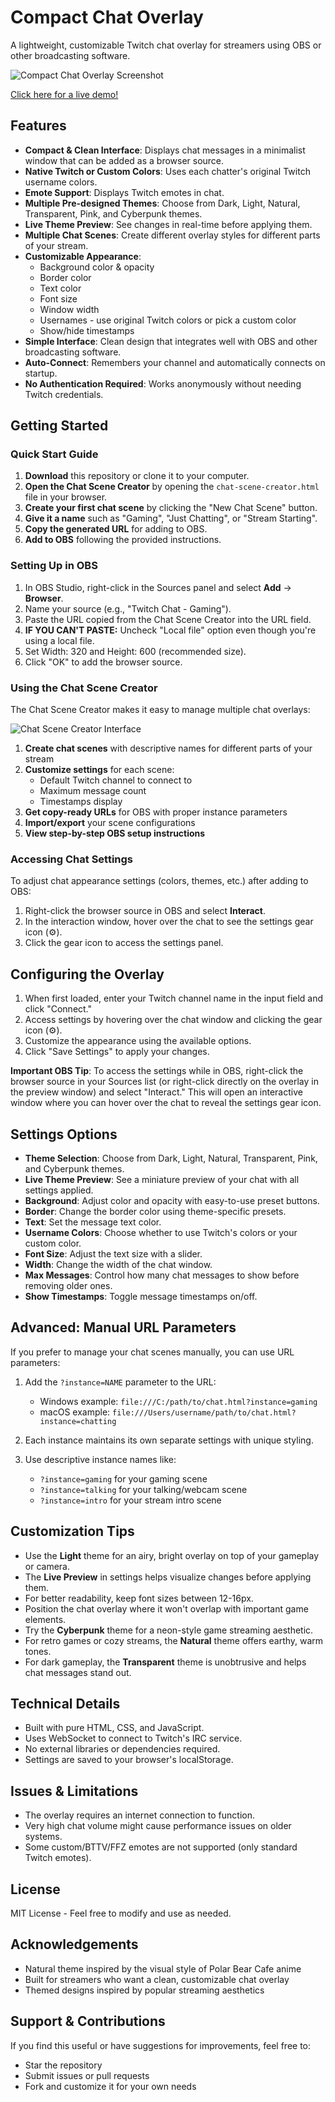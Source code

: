 # Compact Chat Overlay

A lightweight, customizable Twitch chat overlay for streamers using OBS or other broadcasting software.

![Compact Chat Overlay Screenshot](preview.png)

[Click here for a live demo!](https://detekoi.github.io/compact-chat-overlay/)

## Features

- **Compact & Clean Interface**: Displays chat messages in a minimalist window that can be added as a browser source.
- **Native Twitch or Custom Colors**: Uses each chatter's original Twitch username colors.
- **Emote Support**: Displays Twitch emotes in chat.
- **Multiple Pre-designed Themes**: Choose from Dark, Light, Natural, Transparent, Pink, and Cyberpunk themes.
- **Live Theme Preview**: See changes in real-time before applying them.
- **Multiple Chat Scenes**: Create different overlay styles for different parts of your stream.
- **Customizable Appearance**:
  - Background color & opacity
  - Border color
  - Text color
  - Font size
  - Window width
  - Usernames - use original Twitch colors or pick a custom color
  - Show/hide timestamps
- **Simple Interface**: Clean design that integrates well with OBS and other broadcasting software.
- **Auto-Connect**: Remembers your channel and automatically connects on startup.
- **No Authentication Required**: Works anonymously without needing Twitch credentials.

## Getting Started

### Quick Start Guide

1. **Download** this repository or clone it to your computer.
2. **Open the Chat Scene Creator** by opening the `chat-scene-creator.html` file in your browser.
3. **Create your first chat scene** by clicking the "New Chat Scene" button.
4. **Give it a name** such as "Gaming", "Just Chatting", or "Stream Starting".
5. **Copy the generated URL** for adding to OBS.
6. **Add to OBS** following the provided instructions.

### Setting Up in OBS

1. In OBS Studio, right-click in the Sources panel and select **Add** → **Browser**.
2. Name your source (e.g., "Twitch Chat - Gaming").
3. Paste the URL copied from the Chat Scene Creator into the URL field.
4. **IF YOU CAN'T PASTE:** Uncheck "Local file" option even though you're using a local file.
5. Set Width: 320 and Height: 600 (recommended size).
6. Click "OK" to add the browser source.

### Using the Chat Scene Creator

The Chat Scene Creator makes it easy to manage multiple chat overlays:

![Chat Scene Creator Interface](preview.png)

1. **Create chat scenes** with descriptive names for different parts of your stream
2. **Customize settings** for each scene:
   - Default Twitch channel to connect to
   - Maximum message count
   - Timestamps display
3. **Get copy-ready URLs** for OBS with proper instance parameters
4. **Import/export** your scene configurations
5. **View step-by-step OBS setup instructions**

### Accessing Chat Settings

To adjust chat appearance settings (colors, themes, etc.) after adding to OBS:
1. Right-click the browser source in OBS and select **Interact**.
2. In the interaction window, hover over the chat to see the settings gear icon (⚙️).
3. Click the gear icon to access the settings panel.

## Configuring the Overlay

1. When first loaded, enter your Twitch channel name in the input field and click "Connect."
2. Access settings by hovering over the chat window and clicking the gear icon (⚙️).
3. Customize the appearance using the available options.
4. Click "Save Settings" to apply your changes.

**Important OBS Tip**: To access the settings while in OBS, right-click the browser source in your Sources list (or right-click directly on the overlay in the preview window) and select "Interact." This will open an interactive window where you can hover over the chat to reveal the settings gear icon.

## Settings Options

- **Theme Selection**: Choose from Dark, Light, Natural, Transparent, Pink, and Cyberpunk themes.
- **Live Theme Preview**: See a miniature preview of your chat with all settings applied.
- **Background**: Adjust color and opacity with easy-to-use preset buttons.
- **Border**: Change the border color using theme-specific presets.
- **Text**: Set the message text color.
- **Username Colors**: Choose whether to use Twitch's colors or your custom color.
- **Font Size**: Adjust the text size with a slider.
- **Width**: Change the width of the chat window.
- **Max Messages**: Control how many chat messages to show before removing older ones.
- **Show Timestamps**: Toggle message timestamps on/off.

## Advanced: Manual URL Parameters

If you prefer to manage your chat scenes manually, you can use URL parameters:

1. Add the `?instance=NAME` parameter to the URL:
   - Windows example: `file:///C:/path/to/chat.html?instance=gaming`
   - macOS example: `file:///Users/username/path/to/chat.html?instance=chatting`

2. Each instance maintains its own separate settings with unique styling.

3. Use descriptive instance names like:
   - `?instance=gaming` for your gaming scene
   - `?instance=talking` for your talking/webcam scene
   - `?instance=intro` for your stream intro scene

## Customization Tips

- Use the **Light** theme for an airy, bright overlay on top of your gameplay or camera.
- The **Live Preview** in settings helps visualize changes before applying them.
- For better readability, keep font sizes between 12-16px.
- Position the chat overlay where it won't overlap with important game elements.
- Try the **Cyberpunk** theme for a neon-style game streaming aesthetic.
- For retro games or cozy streams, the **Natural** theme offers earthy, warm tones.
- For dark gameplay, the **Transparent** theme is unobtrusive and helps chat messages stand out.

## Technical Details

- Built with pure HTML, CSS, and JavaScript.
- Uses WebSocket to connect to Twitch's IRC service.
- No external libraries or dependencies required.
- Settings are saved to your browser's localStorage.

## Issues & Limitations

- The overlay requires an internet connection to function.
- Very high chat volume might cause performance issues on older systems.
- Some custom/BTTV/FFZ emotes are not supported (only standard Twitch emotes).

## License

MIT License - Feel free to modify and use as needed.

## Acknowledgements

- Natural theme inspired by the visual style of Polar Bear Cafe anime
- Built for streamers who want a clean, customizable chat overlay
- Themed designs inspired by popular streaming aesthetics

## Support & Contributions

If you find this useful or have suggestions for improvements, feel free to:
- Star the repository
- Submit issues or pull requests
- Fork and customize it for your own needs